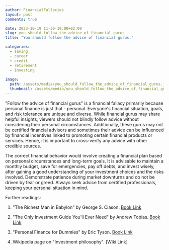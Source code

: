```yaml
---
author: FinancialFallacies
layout: post
comments: true

date: 2023-10-19 11-30-19:00+02:00  
slug: you_should_follow_the_advice_of_financial_gurus
title: "You should follow the advice of financial gurus."

categories:
  - saving
  - career
  - credit
  - retirement
  - investing
  
image:
  path: /assets/media/you_should_follow_the_advice_of_financial_gurus.jpg
  thumbnail: /assets/media/you_should_follow_the_advice_of_financial_gurus.jpg
---
```


"Follow the advice of financial gurus" is a financial fallacy primarily because personal finance is just that - personal. Everyone's financial situation, goals, and risk tolerance are unique and diverse. While financial gurus may share helpful insights, viewers should not blindly follow advice without considering their personal circumstances. Additionally, these gurus may not be certified financial advisors and sometimes their advice can be influenced by financial incentives linked to promoting certain financial products or services. Hence, it is important to cross-verify any advice with other credible sources.

The correct financial behavior would involve creating a financial plan based on personal circumstances and long-term goals. It is advisable to maintain a monthly budget, save for emergencies, pay off debts, and invest wisely, after gaining a good understanding of your investment choices and the risks involved. Demonstrate patience during market downturns and do not be driven by fear or greed. Always seek advice from certified professionals, keeping your personal situation in mind. 

Further readings:

1. "The Richest Man in Babylon" by George S. Clason. [Book Link](https://www.amazon.com/Richest-Man-Babylon-George-Clason/dp/1505339111)

2. "The Only Investment Guide You'll Ever Need" by Andrew Tobias. [Book Link](https://www.amazon.com/Only-Investment-Guide-Youll-Ever/dp/0544781937)

3. "Personal Finance for Dummies" by Eric Tyson. [Book Link](https://www.amazon.com/Personal-Finance-Dummies-Eric-Tyson/dp/1119517893)

4. Wikipedia page on "Investment philosophy". [Wiki Link]
